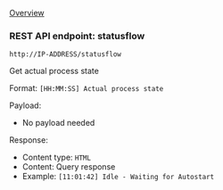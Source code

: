 [Overview](_OVERVIEW.md) 

### REST API endpoint: statusflow

`http://IP-ADDRESS/statusflow`


Get actual process state

Format: `[HH:MM:SS] Actual process state`

Payload:
- No payload needed

Response:
- Content type: `HTML`
- Content: Query response
- Example: `[11:01:42] Idle - Waiting for Autostart`
